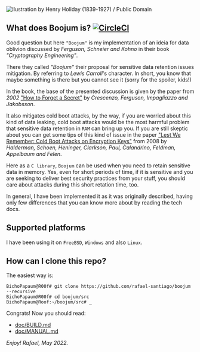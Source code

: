 ![Ilustration by Henry Holiday (1839-1927) / Public Domain](https://github.com/rafael-santiago/boojum/blob/main/etc/boojum_by_henry_holiday.png "Ilustration by Henry Holiday (1839-1927) / Public Domain")

## What does Boojum is? [![CircleCI](https://circleci.com/gh/rafael-santiago/boojum/tree/main.svg?style=shield)](https://circleci.com/gh/rafael-santiago/boojum/tree/main)

Good question but here ``"Boojum"`` is my implementation of an ideia for data oblivion
discussed by *Ferguson, Schneier and Kohno* in their book *"Cryptography Engineering"*.

There they called *"Boojum"* their proposal for sensitive data retention issues mitigation.
By referring to *Lewis Carroll*'s character. In short, you know that maybe something is
there but you cannot see it (sorry for the spoiler, kids!)

In the book, the base of the presented discussion is given by the paper from *2002*
["How to Forget a Secret"](https://link.springer.com/chapter/10.1007/3-540-49116-3_47)
by *Crescenzo, Ferguson, Impagliazzo and Jakobsson*.

It also mitigates cold boot attacks, by the way, if you are worried about
this kind of data leaking, cold boot attacks would be the most harmful problem
that sensitive data retention in ``RAM`` can bring up you. If you are still skeptic
about you can get some tips of this kind of issue in the paper
["Lest We Remember: Cold Boot Attacks on Encryption Keys"](http://citpsite.s3.amazonaws.com/wp-content/uploads/2019/01/23195456/halderman.pdf)
from 2008 by *Halderman, Schoen, Heninger, Clarkson, Paul, Calandrino, Feldman, Appelbaum and Felen*.

Here as a ``C library``, ``Boojum`` can be used when you need to retain sensitive
data in memory. Yes, even for short periods of time, if it is sensitive and you
are seeking to deliver best security practices from your stuff, you should care
about attacks during this short retation time, too.

In general, I have been implemented it as it was originally described, having
only few differences that you can know more about by reading the tech docs.

## Supported platforms

I have been using it on ``FreeBSD``, ``Windows`` and also ``Linux``.

## How can I clone this repo?

The easiest way is:

```
BichoPapaum@R00f# git clone https://github.com/rafael-santiago/boojum --recursive
BichoPapaum@R00f# cd boojum/src
BichoPapaum@Roof:~/boojum/src# _
```

Congrats! Now you should read:

- [doc/BUILD.md](https://github.com/rafael-santiago/boojum/blob/main/doc/BUILD.md)
- [doc/MANUAL.md](https://github.com/rafael-santiago/boojum/blob/main/doc/MANUAL.md)

*Enjoy!
Rafael, May 2022.*
